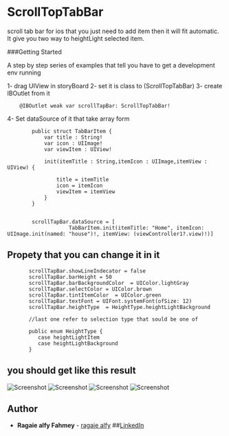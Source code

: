 # ScrollTopTabBar
scroll tab bar for ios that you just need to add item then it will fit automatic. It give you two way to heightLight selected item.


###Getting Started

A step by step series of examples that tell you have to get a development env running

1- drag UIView in storyBoard
2- set it is class to  (ScrollTopTabBar)
3- create IBOutlet from it 
```
    @IBOutlet weak var scrollTapBar: ScrollTopTabBar!
```
4- Set dataSource of it that take array form 

```
        public struct TabBarItem {
            var title : String!
            var icon : UIImage!
            var viewItem : UIView!

            init(itemTitle : String,itemIcon : UIImage,itemView : UIView) {

                title = itemTitle
                icon = itemIcon
                viewItem = itemView
            }
        }


        scrollTapBar.dataSource = [
                    TabBarItem.init(itemTitle: "Home", itemIcon: UIImage.init(named: "house")!, itemView: (viewController1?.view)!)]

```

## Propety that you can change it in it 

  ```
         scrollTapBar.showLineIndecator = false
         scrollTapBar.barHeight = 50
         scrollTapBar.barBackgroundColor  = UIColor.lightGray
         scrollTapBar.selectColor = UIColor.brown
         scrollTapBar.tintItemColor  = UIColor.green
         scrollTapBar.textFont = UIFont.systemFont(ofSize: 12)
         scrollTapBar.heightType  = HeightType.heightLightBackground  
         
         //last one refer to selection type that sould be one of 
         
         public enum HeightType {
            case heightLightItem
            case heightLightBackground 
         }
  ``` 

  
## you should get like this result 

![Screenshot](https://github.com/ragaie/ScrollTopTabBar/blob/master/ScrollTopTabBar/screen%20shot%20/Screen%20Shot%202018-01-18%20at%202.42.56%20PM.png)
![Screenshot](https://github.com/ragaie/ScrollTopTabBar/blob/master/ScrollTopTabBar/screen%20shot%20/Screen%20Shot%202018-01-18%20at%202.44.14%20PM.png)
![Screenshot](https://github.com/ragaie/ScrollTopTabBar/blob/master/ScrollTopTabBar/screen%20shot%20/Screen%20Shot%202018-01-18%20at%202.47.51%20PM.png)
![Screenshot](https://github.com/ragaie/ScrollTopTabBar/blob/master/ScrollTopTabBar/screen%20shot%20/Screen%20Shot%202018-01-18%20at%202.44.14%20PM.png)


## Author

* **Ragaie alfy Fahmey**  - [ragaie alfy](https://github.com/ragaie)
##[LinkedIn](www.linkedin.com/in/ragaie-alfy)
